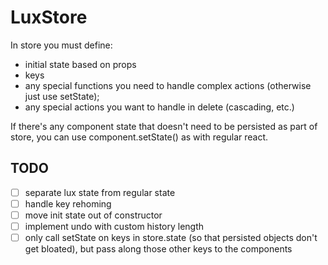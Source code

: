 # LuxStore

In store you must define:
- initial state based on props
- keys
- any special functions you need to handle complex actions (otherwise just use setState);
- any special actions you want to handle in delete (cascading, etc.)

If there's any component state that doesn't need to be persisted as part of store, you can use component.setState() as with regular react.

## TODO

- [ ] separate lux state from regular state
- [ ] handle key rehoming
- [ ] move init state out of constructor
- [ ] implement undo with custom history length
- [ ] only call setState on keys in store.state (so that persisted objects don't get bloated), but pass along those other keys to the components
